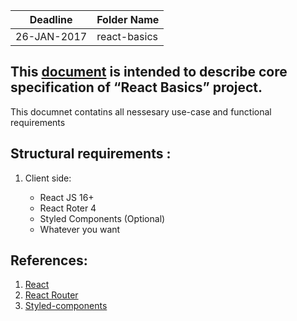 | Deadline    | Folder Name  |
| ----------- | ------------ |
| 26-JAN-2017 | react-basics |

## This [document](https://drive.google.com/file/d/1VBW12xFT0lm55dnwKI2vazhv1B-hsHrn/view?usp=sharing) is intended to describe core specification of “React Basics” project.

This documnet contatins all nessesary use-case and functional requirements

## Structural requirements :

1. Client side:


    - React JS 16+
    - React Roter 4
    - Styled Components (Optional)
    - Whatever you want

## References:

1. [React](https://reactjs.org/)
2. [React Router](https://reacttraining.com/react-router/web/guides/philosophy)
3. [Styled-components](https://www.styled-components.com/docs/basics)

